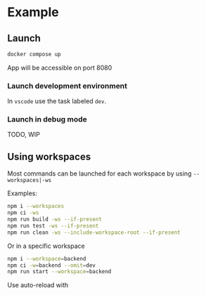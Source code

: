 # Example

## Launch

```bash
docker compose up
```

App will be accessible on port 8080

### Launch development environment

In `vscode` use the task labeled `dev`.

### Launch in debug mode

TODO, WIP

## Using workspaces

Most commands can be launched for each workspace by using `--workspaces|-ws`

Examples:

```bash
npm i --workspaces
npm ci -ws
npm run build -ws --if-present
npm run test -ws --if-present
npm run clean -ws --include-workspace-root --if-present
```

Or in a specific workspace

```bash
npm i --workspace=backend
npm ci -w=backend --omit=dev
npm run start --workspace=backend
```

Use auto-reload with
